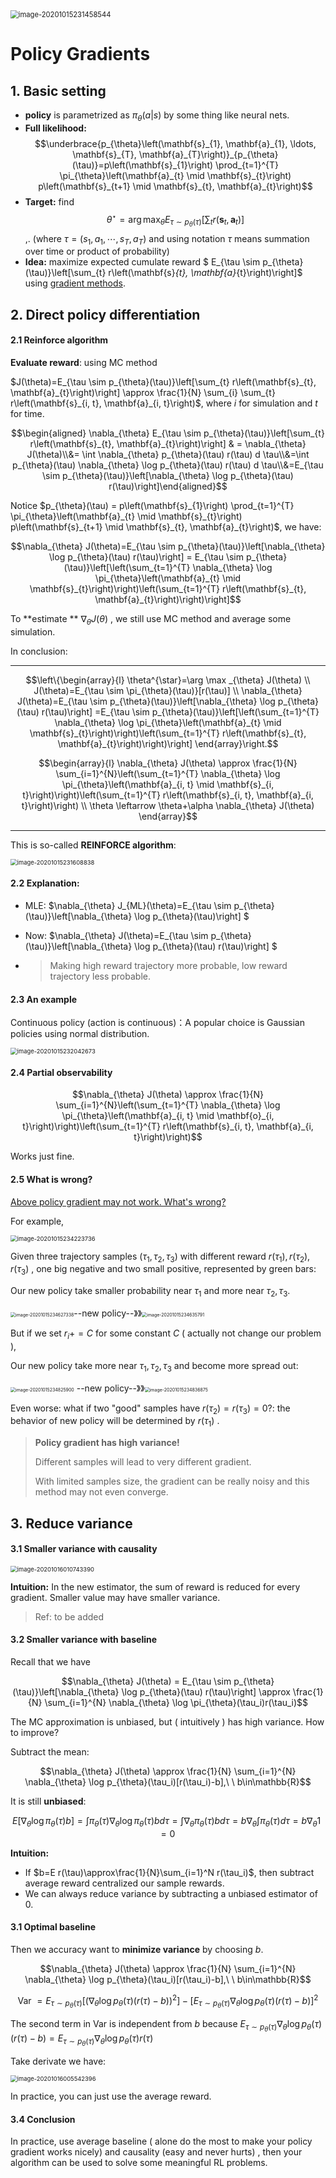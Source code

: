 <img src="..\images\image-20201015231458544.png" alt="image-20201015231458544" style="zoom: 80%;" />



# Policy Gradients  

## 1. Basic setting

*  **policy** is parametrized as $\pi_{\theta}(a|s)$ by some thing like neural nets.
* **Full likelihood:** $$\underbrace{p_{\theta}\left(\mathbf{s}_{1}, \mathbf{a}_{1}, \ldots, \mathbf{s}_{T}, \mathbf{a}_{T}\right)}_{p_{\theta}(\tau)}=p\left(\mathbf{s}_{1}\right) \prod_{t=1}^{T} \pi_{\theta}\left(\mathbf{a}_{t} \mid \mathbf{s}_{t}\right) p\left(\mathbf{s}_{t+1} \mid \mathbf{s}_{t}, \mathbf{a}_{t}\right)$$
* **Target:** find $$\theta^{\star}=\arg \max _{\theta} E_{\tau \sim p_{\theta}(\tau)}\left[\sum_{t} r\left(\mathbf{s}_{t}, \mathbf{a}_{t}\right)\right]$$,.      (where $\tau=(s_1,a_1,\cdots,s_T,a_T)$ and using notation $\tau$ means summation over time or product of probability)
* **Idea:** maximize expected cumulate reward $ E_{\tau \sim p_{\theta}(\tau)}\left[\sum_{t} r\left(\mathbf{s}_{t}, \mathbf{a}_{t}\right)\right]$ using <u>gradient methods</u>.

## 2. Direct policy differentiation 

#### 2.1 Reinforce algorithm

**Evaluate reward**: using MC method

 $J(\theta)=E_{\tau \sim p_{\theta}(\tau)}\left[\sum_{t} r\left(\mathbf{s}_{t}, \mathbf{a}_{t}\right)\right] \approx \frac{1}{N} \sum_{i} \sum_{t} r\left(\mathbf{s}_{i, t}, \mathbf{a}_{i, t}\right)$, where $i$ for simulation and $t$ for time.

 

$$\begin{aligned} \nabla_{\theta} E_{\tau \sim p_{\theta}(\tau)}\left[\sum_{t} r\left(\mathbf{s}_{t}, \mathbf{a}_{t}\right)\right] & = \nabla_{\theta} J(\theta)\\&= \int \nabla_{\theta} p_{\theta}(\tau) r(\tau) d \tau\\&=\int p_{\theta}(\tau) \nabla_{\theta} \log p_{\theta}(\tau) r(\tau) d \tau\\&=E_{\tau \sim p_{\theta}(\tau)}\left[\nabla_{\theta} \log p_{\theta}(\tau) r(\tau)\right]\end{aligned}$$

Notice $p_{\theta}(\tau) = p\left(\mathbf{s}_{1}\right) \prod_{t=1}^{T} \pi_{\theta}\left(\mathbf{a}_{t} \mid \mathbf{s}_{t}\right) p\left(\mathbf{s}_{t+1} \mid \mathbf{s}_{t}, \mathbf{a}_{t}\right)$, we have:

$$\nabla_{\theta} J(\theta)=E_{\tau \sim p_{\theta}(\tau)}\left[\nabla_{\theta} \log p_{\theta}(\tau) r(\tau)\right] = E_{\tau \sim p_{\theta}(\tau)}\left[\left(\sum_{t=1}^{T} \nabla_{\theta} \log \pi_{\theta}\left(\mathbf{a}_{t} \mid \mathbf{s}_{t}\right)\right)\left(\sum_{t=1}^{T} r\left(\mathbf{s}_{t}, \mathbf{a}_{t}\right)\right)\right]$$



To **estimate ** $\nabla_{\theta} J(\theta)$ , we still use MC method and average some simulation.

In conclusion:

---

$$\left\{\begin{array}{l}
\theta^{\star}=\arg \max _{\theta} J(\theta) \\
J(\theta)=E_{\tau \sim \pi_{\theta}(\tau)}[r(\tau)] \\
\nabla_{\theta} J(\theta)=E_{\tau \sim p_{\theta}(\tau)}\left[\nabla_{\theta} \log p_{\theta}(\tau) r(\tau)\right] =E_{\tau \sim p_{\theta}(\tau)}\left[\left(\sum_{t=1}^{T} \nabla_{\theta} \log \pi_{\theta}\left(\mathbf{a}_{t} \mid \mathbf{s}_{t}\right)\right)\left(\sum_{t=1}^{T} r\left(\mathbf{s}_{t}, \mathbf{a}_{t}\right)\right)\right]
\end{array}\right.$$

$$\begin{array}{l}
\nabla_{\theta} J(\theta) \approx \frac{1}{N} \sum_{i=1}^{N}\left(\sum_{t=1}^{T} \nabla_{\theta} \log \pi_{\theta}\left(\mathbf{a}_{i, t} \mid \mathbf{s}_{i, t}\right)\right)\left(\sum_{t=1}^{T} r\left(\mathbf{s}_{i, t}, \mathbf{a}_{i, t}\right)\right) \\
\theta \leftarrow \theta+\alpha \nabla_{\theta} J(\theta)
\end{array}$$

---

This is so-called **REINFORCE algorithm**:

<img src="..\images\image-20201015231608838.png" alt="image-20201015231608838" style="zoom:67%;" />



#### 2.2 Explanation:

* MLE: $\nabla_{\theta} J_{ML}(\theta)=E_{\tau \sim p_{\theta}(\tau)}\left[\nabla_{\theta} \log p_{\theta}(\tau)\right] $

* Now: $\nabla_{\theta} J(\theta)=E_{\tau \sim p_{\theta}(\tau)}\left[\nabla_{\theta} \log p_{\theta}(\tau) r(\tau)\right] $

* > Making high reward trajectory more probable, low reward trajectory less probable.

  

#### 2.3 An example

Continuous policy (action is continuous)：A popular choice is Gaussian policies  using normal distribution.

<img src="..\images\image-20201015232042673.png" alt="image-20201015232042673" style="zoom:67%;" />

#### 2.4 Partial observability

$$\nabla_{\theta} J(\theta) \approx \frac{1}{N} \sum_{i=1}^{N}\left(\sum_{t=1}^{T} \nabla_{\theta} \log \pi_{\theta}\left(\mathbf{a}_{i, t} \mid \mathbf{o}_{i, t}\right)\right)\left(\sum_{t=1}^{T} r\left(\mathbf{s}_{i, t}, \mathbf{a}_{i, t}\right)\right)$$

Works just fine.

#### 2.5 What is wrong?

<u>Above policy gradient may not work. What's wrong?</u>

For example, 

<img src="..\images\image-20201015234223736.png" alt="image-20201015234223736" style="zoom:67%;" />

Given three trajectory samples ($\tau_1,\tau_2,\tau_3$) with different reward $r(\tau_1),r(\tau_2),r(\tau_3)$ , one big negative and two small positive, represented by green bars:

Our new policy take smaller probability near $\tau_1$ and more near $\tau_2,\tau_3$.

<img src="..\images\image-20201015234627338.png" alt="image-20201015234627338" style="zoom: 50%;" />--new policy--》》<img src="..\images\image-20201015234635791.png" alt="image-20201015234635791" style="zoom:50%;" />



But if we set $r_i += C$ for some constant $C$ ( actually not change our problem ),

Our new policy take more near $\tau_1,\tau_2,\tau_3$ and become more spread out:

<img src="..\images\image-20201015234825900.png" alt="image-20201015234825900" style="zoom:50%;" /> --new policy--》》<img src="..\images\image-20201015234836875.png" alt="image-20201015234836875" style="zoom:50%;" />

Even worse: what if two "good" samples have $r(\tau_2)=r(\tau_3)=0$?: the behavior of new policy will be determined by $r(\tau_1)$ .

>  **Policy gradient has high variance!** 
>
> Different samples will lead to very different gradient.
>
> With limited samples size, the gradient can be really noisy and this method may not even converge.



## 3. Reduce variance

#### 3.1 Smaller variance with causality

<img src="..\images\image-20201016010743390.png" alt="image-20201016010743390" style="zoom:67%;" />

**Intuition:** In the new estimator, the sum of reward is reduced for every gradient. Smaller value may have smaller variance.

> Ref:  to be added

#### 3.2 Smaller variance with baseline

Recall that we have

$$\nabla_{\theta} J(\theta) = E_{\tau \sim p_{\theta}(\tau)}\left[\nabla_{\theta} \log p_{\theta}(\tau) r(\tau)\right]  \approx \frac{1}{N} \sum_{i=1}^{N} \nabla_{\theta} \log \pi_{\theta}(\tau_i)r(\tau_i)$$

The MC approximation is unbiased, but ( intuitively ) has high variance. How to improve?



Subtract the mean:

$$\nabla_{\theta} J(\theta) \approx \frac{1}{N} \sum_{i=1}^{N} \nabla_{\theta} \log p_{\theta}(\tau_i)[r(\tau_i)-b],\ \ b\in\mathbb{R}$$

It is still **unbiased**:

$$ E\left[\nabla_{\theta} \log \pi_{\theta}(\tau) b\right]=\int \pi_{\theta}(\tau) \nabla_{\theta} \log \pi_{\theta}(\tau) b d \tau=\int \nabla_{\theta} \pi_{\theta}(\tau) b d \tau=b \nabla_{\theta} \int \pi_{\theta}(\tau) d \tau=b \nabla_{\theta} 1=0  $$



**Intuition:**

* If $b=E r(\tau)\approx\frac{1}{N}\sum_{i=1}^N r(\tau_i)$, then subtract average reward centralized our sample rewards.
* We can always reduce variance by subtracting a unbiased estimator of 0.



#### 3.1 Optimal baseline

Then we accuracy want to **minimize variance** by choosing $b$.

$$\nabla_{\theta} J(\theta) \approx \frac{1}{N} \sum_{i=1}^{N} \nabla_{\theta} \log p_{\theta}(\tau_i)[r(\tau_i)-b],\ \ b\in\mathbb{R}$$

$$\text { Var }=E_{\tau \sim p_{\theta}(\tau)}\left[\left(\nabla_{\theta} \log p_{\theta}(\tau)(r(\tau)-b)\right)^{2}\right]-\left[E_{\tau \sim p_{\theta}(\tau)}\nabla_{\theta} \log p_{\theta}(\tau)(r(\tau)-b)\right]^{2}$$

The second term in $\text { Var }$ is independent from $b$ because $E_{\tau \sim p_{\theta}(\tau)}\nabla_{\theta} \log p_{\theta}(\tau)(r(\tau)-b) = E_{\tau \sim p_{\theta}(\tau)}\nabla_{\theta} \log p_{\theta}(\tau)r(\tau)$

Take derivate we have:

<img src="..\images\image-20201016005542396.png" alt="image-20201016005542396" style="zoom:67%;" />



In practice, you can just use the average reward.



#### 3.4 Conclusion

In practice, use average baseline ( alone do the most to make your policy gradient works nicely) and causality (easy and never hurts) , then your algorithm can be used to solve some meaningful RL problems.